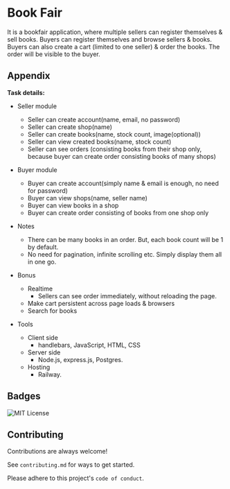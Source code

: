 
# Book Fair

It is a bookfair application, where multiple sellers can register themselves & sell books. Buyers can register themselves and browse sellers & books. Buyers can also create a cart (limited to one seller) & order the books. The order will be visible to the buyer. 


## Appendix

**Task details:**

- Seller module
    - Seller can create account(name, email, no password)
    - Seller can create shop(name)
    - Seller can create books(name, stock count, image(optional))
    - Seller can view created books(name, stock count)
    - Seller can see orders (consisting books from their shop only, because buyer can create order consisting books of many shops)
- Buyer module
    - Buyer can create account(simply name & email is enough, no need for password)
    - Buyer can view shops(name, seller name)
    - Buyer can view books in a shop
    - Buyer can create order consisting of books from one shop only
- Notes
    - There can be many books in an order. But, each book count will be 1 by default.
    - No need for pagination, infinite scrolling etc. Simply display them all in one go.
- Bonus
    - Realtime
        - Sellers can see order immediately, without reloading the page.
    - Make cart persistent across page loads & browsers
    - Search for books

- Tools
    - Client side
        - handlebars, JavaScript, HTML, CSS
    - Server side
        - Node.js, express.js, Postgres.
    - Hosting
        - Railway.
## Badges

![MIT License](https://img.shields.io/badge/App-BOOKFair-green.svg)
## Contributing

Contributions are always welcome!

See `contributing.md` for ways to get started.

Please adhere to this project's `code of conduct`.